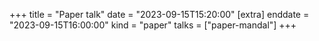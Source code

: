 +++
title = "Paper talk"
date = "2023-09-15T15:20:00"
[extra]
enddate = "2023-09-15T16:00:00"
kind = "paper"
talks = ["paper-mandal"]
+++
